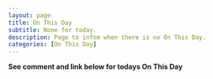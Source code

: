 ```yaml
---
layout: page
title: On This Day
subtitle: None for today.
description: Page to infom when there is no On This Day.
categories: [On This Day]
---
```


**See comment and link below for todays On This Day**

